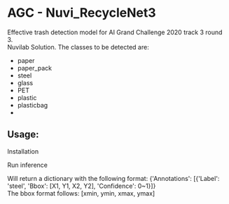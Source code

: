 # AGC - Nuvi_RecycleNet3

Effective trash detection model for AI Grand Challenge 2020 track 3 round 3.  
Nuvilab Solution.
The classes to be detected are:

- paper
- paper_pack
- steel
- glass
- PET
- plastic
- plasticbag
- 
## Usage:

Installation


Run inference

Will return a dictionary with the following format:
{'Annotations': [{'Label': 'steel', 'Bbox': [X1, Y1, X2, Y2], 'Confidence': 0~1}]}  
The bbox format follows: [xmin, ymin, xmax, ymax]
